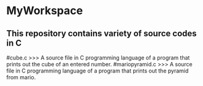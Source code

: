 # MyWorkspace
This repository contains variety of source codes in C
-----------------------------------------------------
#cube.c         >>> A source file in C programming language of a program that prints out the cube of an entered number.
#mariopyramid.c >>> A source file in C programming language of a program that prints out the pyramid from mario.
